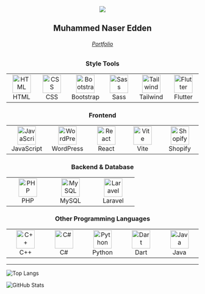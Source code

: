 <p align="center">
	<a href="https://github.com/Bouaskaoun">
		<img src="https://readme-typing-svg.herokuapp.com?lines=Full+Stack+Web+Developer&center=true&width=380&height=45">
	</a>
</p>
<h2 align="center"> Muhammed Naser Edden </h2>
<h6 align="center"><a href="https://mhamdnaser.github.io/MyPortfolio/"> Portfolio </a></h6>

<!-- Style Tools Section -->
<table align="center">
	<h3 align="center">Style Tools</h3>
  <tr>
    <td align="center"  width="96">
		<img src="https://skillicons.dev/icons?i=html" width="48" height="48" alt="HTML" />
		<br>HTML
	</td>
	<td align="center" width="96">
		<img src="https://skillicons.dev/icons?i=css" width="48" height="48" alt="CSS" />
		<br>CSS
	</td>
	<td align="center"  width="96">
		<img src="https://skillicons.dev/icons?i=bootstrap" width="48" height="48" alt="Bootstrap" />
		<br>Bootstrap
	</td>
	<td align="center" width="96">
		<img src="https://skillicons.dev/icons?i=sass"  width="48" height="48" alt="Sass" />
		<br>Sass
	</td>
	<td align="center" width="96">
		<img src="https://skillicons.dev/icons?i=tailwind"  width="48" height="48" alt="Tailwind" />
		<br>Tailwind
	</td>
	<td align="center" width="96">
		<img src="https://skillicons.dev/icons?i=flutter" width="48" height="48" alt="Flutter" />
		<br>Flutter
	</td>
  </tr>
</table>

<!-- Frontend Section -->
<table align="center">
	<h3 align="center">Frontend</h3>
	<tr>
		<td align="center"  width="96">
			<img src="https://skillicons.dev/icons?i=javascript" width="48" height="48" alt="JavaScript" />
			<br>JavaScript
		</td>
		<td align="center"  width="96">
			<img src="https://skillicons.dev/icons?i=wordpress" width="48" height="48" alt="WordPress" />
			<br>WordPress
		</td>
		<td align="center"  width="96">
			<img src="https://skillicons.dev/icons?i=react" width="48" height="48" alt="React" />
			<br>React
		</td>
		<td align="center"  width="96">
			<img src="https://skillicons.dev/icons?i=vite" width="48" height="48" alt="Vite" />
			<br>Vite
		</td>
		<td align="center" width="96">
			<img src="https://cdn.simpleicons.org/shopify/7AB55C" width="48" height="48" alt="Shopify" />
			<br>Shopify
		</td>
	</tr>
</table>

<!-- Backend & Database Section -->
<table align="center">
	<h3 align="center">Backend & Database</h3>
	<tr>
		<td align="center"  width="96">
			<img src="https://skillicons.dev/icons?i=php" width="48" height="48" alt="PHP" />
			<br>PHP
		</td> 
		<td align="center" width="96">
			<img src="https://skillicons.dev/icons?i=mysql" alt="MySQL" width="48" height="48" />
			<br>MySQL
		</td>
		<td align="center"  width="96">
			<img src="https://skillicons.dev/icons?i=laravel" width="48" height="48" alt="Laravel" />
			<br>Laravel
		</td>
	</tr>
</table>

<!-- New Programming Languages Section -->
<table align="center">
	<h3 align="center">Other Programming Languages</h3>
	<tr>
		<td align="center" width="96">
			<img src="https://skillicons.dev/icons?i=cpp" width="48" height="48" alt="C++" />
			<br>C++
		</td>
		<td align="center" width="96">
			<img src="https://skillicons.dev/icons?i=cs" width="48" height="48" alt="C#" />
			<br>C#
		</td>
		<td align="center" width="96">
			<img src="https://skillicons.dev/icons?i=python" width="48" height="48" alt="Python" />
			<br>Python
		</td>
		<td align="center" width="96">
			<img src="https://skillicons.dev/icons?i=dart" width="48" height="48" alt="Dart" />
			<br>Dart
		</td>
		<td align="center" width="96">
			<img src="https://skillicons.dev/icons?i=java" width="48" height="48" alt="Java" />
			<br>Java
		</td>
	</tr>
</table>

<hr/>

![Top Langs](https://github-readme-stats.vercel.app/api/top-langs/?username=mhamdNaser&size_weight=0.5&count_weight=0.5)


<!-- Second Chart: GitHub Stats -->
![GitHub Stats](https://github-readme-stats.vercel.app/api?username=mhamdNaser&show_icons=true&theme=radical)
